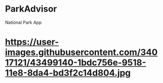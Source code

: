 # ParkAdvisor
National Park App

# https://user-images.githubusercontent.com/34017121/43499140-1bdc756e-9518-11e8-8da4-bd3f2c14d804.jpg
